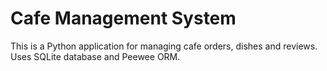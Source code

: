 # Cafe Management System

This is a Python application for managing cafe orders, dishes and reviews.
Uses SQLite database and Peewee ORM.